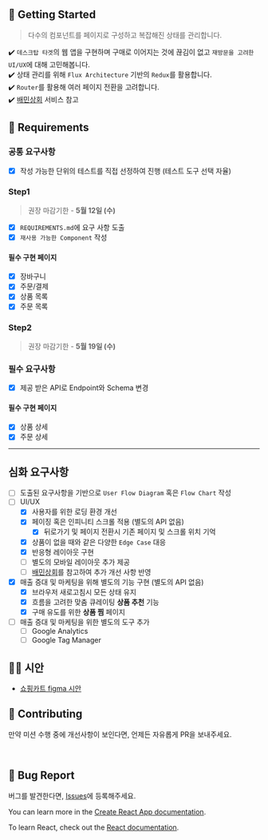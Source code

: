 ## 🚀 Getting Started

> 다수의 컴포넌트를 페이지로 구성하고 복잡해진 상태를 관리합니다.

✔️ `데스크탑 타겟`의 웹 앱을 구현하며 구매로 이어지는 것에 끊김이 없고 `재방문을 고려한 UI/UX`에 대해 고민해봅니다.  
✔️ 상태 관리를 위해 `Flux Architecture` 기반의 `Redux`를 활용합니다.  
✔️ `Router`를 활용해 여러 페이지 전환을 고려합니다.  
✔️ [배민상회](https://mart.baemin.com) 서비스 참고

## 📝 Requirements

### 공통 요구사항

- [x] 작성 가능한 단위의 테스트를 직접 선정하여 진행 (테스트 도구 선택 자율)

### Step1

> 권장 마감기한 - **5월 12일 (수)**

- [x] `REQUIREMENTS.md`에 요구 사항 도출
- [x] `재사용 가능한 Component` 작성

#### 필수 구현 페이지

- [x] 장바구니
- [x] 주문/결제
- [x] 상품 목록
- [x] 주문 목록

### Step2

> 권장 마감기한 - **5월 19일 (수)**

### 필수 요구사항

- [x] 제공 받은 API로 Endpoint와 Schema 변경

#### 필수 구현 페이지

- [x] 상품 상세
- [x] 주문 상세

---

## 심화 요구사항

- [ ] 도출된 요구사항을 기반으로 `User Flow Diagram` 혹은 `Flow Chart` 작성
- [ ] UI/UX
  - [x] 사용자를 위한 로딩 환경 개선
  - [x] 페이징 혹은 인피니티 스크롤 적용 (별도의 API 없음)
    - [x] 뒤로가기 및 페이지 전환시 기존 페이지 및 스크롤 위치 기억
  - [x] 상품이 없을 때와 같은 다양한 `Edge Case` 대응
  - [x] 반응형 레이아웃 구현
  - [ ] 별도의 모바일 레이아웃 추가 제공
  - [ ] [배민상회](https://mart.baemin.com)를 참고하여 추가 개선 사항 반영
- [x] 매출 증대 및 마케팅을 위해 별도의 기능 구현 (별도의 API 없음)
  - [x] 브라우저 새로고침시 모든 상태 유지
  - [x] 흐름을 고려한 맞춤 큐레이팅 **상품 추천** 기능
  - [x] 구매 유도를 위한 **상품 찜** 페이지
- [ ] 매출 증대 및 마케팅을 위한 별도의 도구 추가
  - [ ] Google Analytics
  - [ ] Google Tag Manager

## 🧑‍🎨 시안

- [쇼핑카트 figma 시안](https://www.figma.com/file/m3B8Ev4BsmuVco4jIclhYf/FE_Level2_Mission3_Shopping_Cart?node-id=0:1)

## 👏 Contributing

만약 미션 수행 중에 개선사항이 보인다면, 언제든 자유롭게 PR을 보내주세요.

<br>

## 🐞 Bug Report

버그를 발견한다면, [Issues](https://github.com/woowacourse/react-shopping-cart/issues)에 등록해주세요.

You can learn more in the [Create React App documentation](https://facebook.github.io/create-react-app/docs/getting-started).

To learn React, check out the [React documentation](https://reactjs.org/).
